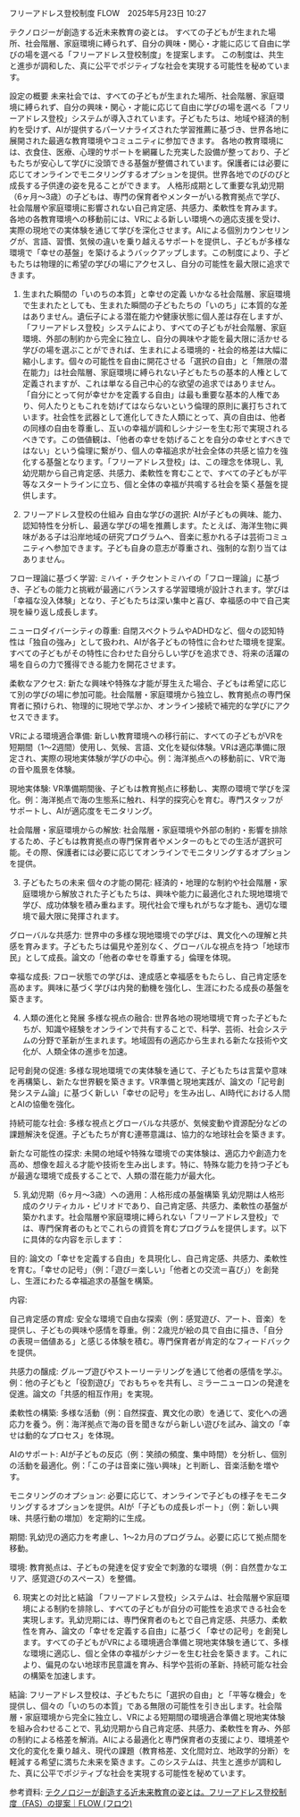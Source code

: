 フリーアドレス登校制度
FLOW　2025年5月23日 10:27

テクノロジーが創造する近未来教育の姿とは。
すべての子どもが生まれた場所、社会階層、家庭環境に縛られず、自分の興味・関心・才能に応じて自由に学びの場を選べる「フリーアドレス登校制度」を提案します。
この制度は、共生と進歩が調和した、真に公平でポジティブな社会を実現する可能性を秘めています。

設定の概要
未来社会では、すべての子どもが生まれた場所、社会階層、家庭環境に縛られず、自分の興味・関心・才能に応じて自由に学びの場を選べる「フリーアドレス登校」システムが導入されています。子どもたちは、地域や経済的制約を受けず、AIが提供するパーソナライズされた学習推薦に基づき、世界各地に展開された最適な教育環境やコミュニティに参加できます。
各地の教育環境には、衣食住、医療、心理的サポートを網羅した充実した設備が整っており、子どもたちが安心して学びに没頭できる基盤が整備されています。保護者には必要に応じてオンラインでモニタリングするオプションを提供。世界各地でのびのびと成長する子供達の姿を見ることができます。
人格形成期として重要な乳幼児期（6ヶ月〜3歳）の子どもは、専門の保育者やメンターがいる教育拠点で学び、社会階層や家庭環境に影響されない自己肯定感、共感力、柔軟性を育みます。
各地の各教育環境への移動前には、VRによる新しい環境への適応支援を受け、実際の現地での実体験を通じて学びを深化させます。AIによる個別カウンセリングが、言語、習慣、気候の違いを乗り越えるサポートを提供し、子どもが多様な環境で「幸せの基盤」を築けるようバックアップします。この制度により、子どもたちは物理的に希望の学びの場にアクセスし、自分の可能性を最大限に追求できます。

1. 生まれた瞬間の「いのちの本質」と幸せの定義
いかなる社会階層、家庭環境で生まれたとしても、生まれた瞬間の子どもたちの「いのち」に本質的な差はありません。遺伝子による潜在能力や健康状態に個人差は存在しますが、「フリーアドレス登校」システムにより、すべての子どもが社会階層、家庭環境、外部の制約から完全に独立し、自分の興味や才能を最大限に活かせる学びの場を選ぶことができれば、生まれによる環境的・社会的格差は大幅に縮小します。個々の可能性を自由に開花させる「選択の自由」と「無限の潜在能力」は社会階層、家庭環境に縛られない子どもたちの基本的人権として定義されますが、これは単なる自己中心的な欲望の追求ではありません。「自分にとって何が幸せかを定義する自由」は最も重要な基本的人権であり、何人たりともこれを妨げてはならないという倫理的原則に裏打ちされています。社会性を武器として進化してきた人類にとって、真の自由は、他者の同様の自由を尊重し、互いの幸福が調和しシナジーを生む形で実現されるべきです。この価値観は、「他者の幸せを妨げることを自分の幸せとすべきではない」という倫理に繋がり、個人の幸福追求が社会全体の共感と協力を強化する基盤となります。「フリーアドレス登校」は、この理念を体現し、乳幼児期から自己肯定感、共感力、柔軟性を育むことで、すべての子どもが平等なスタートラインに立ち、個と全体の幸福が共鳴する社会を築く基盤を提供します。

2. フリーアドレス登校の仕組み
自由な学びの選択: AIが子どもの興味、能力、認知特性を分析し、最適な学びの場を推薦します。たとえば、海洋生物に興味がある子は沿岸地域の研究プログラムへ、音楽に惹かれる子は芸術コミュニティへ参加できます。子ども自身の意志が尊重され、強制的な割り当てはありません。

フロー理論に基づく学習: ミハイ・チクセントミハイの「フロー理論」に基づき、子どもの能力と挑戦が最適にバランスする学習環境が設計されます。学びは「幸福な没入体験」となり、子どもたちは深い集中と喜び、幸福感の中で自己実現を繰り返し成長します。

ニューロダイバーシティの尊重: 自閉スペクトラムやADHDなど、個々の認知特性は「独自の強み」として扱われ、AIが各子どもの特性に合わせた環境を提案。すべての子どもがその特性に合わせた自分らしい学びを追求でき、将来の活躍の場を自らの力で獲得できる能力を開花させます。

柔軟なアクセス: 新たな興味や特殊な才能が芽生えた場合、子どもは希望に応じて別の学びの場に参加可能。社会階層・家庭環境から独立し、教育拠点の専門保育者に預けられ、物理的に現地で学ぶか、オンライン接続で補完的な学びにアクセスできます。

VRによる環境適合準備: 新しい教育環境への移行前に、すべての子どもがVRを短期間（1〜2週間）使用し、気候、言語、文化を疑似体験。VRは適応準備に限定され、実際の現地実体験が学びの中心。例：海洋拠点への移動前に、VRで海の音や風景を体験。

現地実体験: VR準備期間後、子どもは教育拠点に移動し、実際の環境で学びを深化。例：海洋拠点で海の生態系に触れ、科学的探究心を育む。専門スタッフがサポートし、AIが適応度をモニタリング。

社会階層・家庭環境からの解放: 社会階層・家庭環境や外部の制約・影響を排除するため、子どもは教育拠点の専門保育者やメンターのもとでの生活が選択可能。その際、保護者には必要に応じてオンラインでモニタリングするオプションを提供。

3. 子どもたちの未来
個々の才能の開花: 経済的・地理的な制約や社会階層・家庭環境から解放された子どもたちは、興味や能力に最適化された現地環境で学び、成功体験を積み重ねます。現代社会で埋もれがちな才能も、適切な環境で最大限に発揮されます。

グローバルな共感力: 世界中の多様な現地環境での学びは、異文化への理解と共感を育みます。子どもたちは偏見や差別なく、グローバルな視点を持つ「地球市民」として成長。論文の「他者の幸せを尊重する」倫理を体現。

幸福な成長: フロー状態での学びは、達成感と幸福感をもたらし、自己肯定感を高めます。興味に基づく学びは内発的動機を強化し、生涯にわたる成長の基盤を築きます。

4. 人類の進化と発展
多様な視点の融合: 世界各地の現地環境で育った子どもたちが、知識や経験をオンラインで共有することで、科学、芸術、社会システムの分野で革新が生まれます。地域固有の適応から生まれる新たな技術や文化が、人類全体の進歩を加速。

記号創発の促進: 多様な現地環境での実体験を通じて、子どもたちは言葉や意味を再構築し、新たな世界観を築きます。VR準備と現地実践が、論文の「記号創発システム論」に基づく新しい「幸せの記号」を生み出し、AI時代における人間とAIの協働を強化。

持続可能な社会: 多様な視点とグローバルな共感が、気候変動や資源配分などの課題解決を促進。子どもたちが育む連帯意識は、協力的な地球社会を築きます。

新たな可能性の探求: 未開の地域や特殊な環境での実体験は、適応力や創造力を高め、想像を超える才能や技術を生み出します。特に、特殊な能力を持つ子どもが最適な環境で成長することで、人類の潜在能力が最大化。

5. 乳幼児期（6ヶ月〜3歳）への適用：人格形成の基盤構築
乳幼児期は人格形成のクリティカル・ピリオドであり、自己肯定感、共感力、柔軟性の基盤が築かれます。社会階層や家庭環境に縛られない「フリーアドレス登校」では、専門保育者のもとでこれらの資質を育むプログラムを提供します。以下に具体的な内容を示します：

目的: 論文の「幸せを定義する自由」を具現化し、自己肯定感、共感力、柔軟性を育む。「幸せの記号」（例：「遊び＝楽しい」「他者との交流＝喜び」）を創発し、生涯にわたる幸福追求の基盤を構築。

内容:

自己肯定感の育成: 安全な環境で自由な探索（例：感覚遊び、アート、音楽）を提供し、子どもの興味や感情を尊重。例：2歳児が絵の具で自由に描き、「自分の表現＝価値ある」と感じる体験を積む。専門保育者が肯定的なフィードバックを提供。

共感力の醸成: グループ遊びやストーリーテリングを通じて他者の感情を学ぶ。例：他の子どもと「役割遊び」でおもちゃを共有し、ミラーニューロンの発達を促進。論文の「共感的相互作用」を実現。

柔軟性の構築: 多様な活動（例：自然探査、異文化の歌）を通じて、変化への適応力を養う。例：海洋拠点で海の音を聞きながら新しい遊びを試み、論文の「幸せは動的なプロセス」を体現。

AIのサポート: AIが子どもの反応（例：笑顔の頻度、集中時間）を分析し、個別の活動を最適化。例：「この子は音楽に強い興味」と判断し、音楽活動を増やす。

モニタリングのオプション: 必要に応じて、オンラインで子どもの様子をモニタリングするオプションを提供。AIが「子どもの成長レポート」（例：新しい興味、共感行動の増加）を定期的に生成。

期間: 乳幼児の適応力を考慮し、1〜2カ月のプログラム。必要に応じて拠点間を移動。

環境: 教育拠点は、子どもの発達を促す安全で刺激的な環境（例：自然豊かなエリア、感覚遊びのスペース）を整備。

6. 現実との対比と結論
「フリーアドレス登校」システムは、社会階層や家庭環境による制約を排除し、すべての子どもが自分の可能性を追求できる社会を実現します。乳幼児期には、専門保育者のもとで自己肯定感、共感力、柔軟性を育み、論文の「幸せを定義する自由」に基づく「幸せの記号」を創発します。すべての子どもがVRによる環境適合準備と現地実体験を通じて、多様な環境に適応し、個と全体の幸福がシナジーを生む社会を築きます。これにより、偏見のない地球市民意識を育み、科学や芸術の革新、持続可能な社会の構築を加速します。

結論: フリーアドレス登校は、子どもたちに「選択の自由」と「平等な機会」を提供し、個々の「いのちの本質」である無限の可能性を引き出します。社会階層・家庭環境から完全に独立し、VRによる短期間の環境適合準備と現地実体験を組み合わせることで、乳幼児期から自己肯定感、共感力、柔軟性を育み、外部の制約による格差を解消。AIによる最適化と専門保育者の支援により、環境差や文化的変化を乗り越え、現代の課題（教育格差、文化間対立、地政学的分断）を軽減する希望に満ちた未来を築きます。このシステムは、共生と進歩が調和した、真に公平でポジティブな社会を実現する可能性を秘めています。

参考資料: [テクノロジーが創造する近未来教育の姿とは。フリーアドレス登校制度（FAS）の提案｜FLOW (フロウ)](https://note.com/flow_theory/n/nf1eed6c87420)
